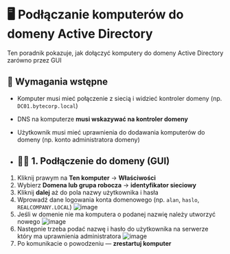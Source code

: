 # 🖥️ Podłączanie komputerów do domeny Active Directory

Ten poradnik pokazuje, jak dołączyć komputery do domeny Active Directory zarówno przez GUI

## 📍 Wymagania wstępne

- Komputer musi mieć połączenie z siecią i widzieć kontroler domeny (np. `DC01.bytecorp.local`)
- DNS na komputerze **musi wskazywać na kontroler domeny**
- Użytkownik musi mieć uprawnienia do dodawania komputerów do domeny (np. konto administratora domeny)

- ## 🧑‍💻 1. Podłączenie do domeny (GUI)

1. Kliknij prawym na **Ten komputer** → **Właściwości**
2. Wybierz **Domena lub grupa robocza** → **identyfikator sieciowy**
3. Kliknij **dalej** aż do pola nazwy użytkownika i hasła
4. Wprowadź dane logowania konta domenowego (np. `alan`, `haslo`, `REALCOMPANY.LOCAL`)
   ![image](https://github.com/user-attachments/assets/ef47ebaa-eeeb-465c-963d-79e56a4e304c)
5. Jeśli w domenie nie ma komputera o podanej nazwię należy utworzyć nowego
   ![image](https://github.com/user-attachments/assets/c58049b4-a1fc-4545-9eb1-ba6d1731afdf)
6. Następnie trzeba podać nazwę i hasło do użytkownika na serwerze który ma uprawnienia administratora
  ![image](https://github.com/user-attachments/assets/22ab62b4-32cb-43cb-8a28-2702234f546b)
7. Po komunikacie o powodzeniu — **zrestartuj komputer**




